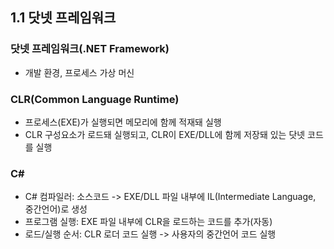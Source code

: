 ## 1.1 닷넷 프레임워크

### 닷넷 프레임워크(.NET Framework)

- 개발 환경, 프로세스 가상 머신

### CLR(Common Language Runtime)

- 프로세스(EXE)가 실행되면 메모리에 함께 적재돼 실행
- CLR 구성요소가 로드돼 실행되고, CLR이 EXE/DLL에 함께 저장돼 있는 닷넷 코드를 실행

### C#

- C# 컴파일러: 소스코드 -> EXE/DLL 파일 내부에 IL(Intermediate Language, 중간언어)로 생성
- 프로그램 실행: EXE 파일 내부에 CLR을 로드하는 코드를 추가(자동)
- 로드/실행 순서: CLR 로더 코드 실행 -> 사용자의 중간언어 코드 실행
